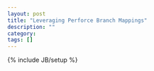 ```yaml
---
layout: post
title: "Leveraging Perforce Branch Mappings"
description: ""
category: 
tags: []
---
```

{% include JB/setup %}
